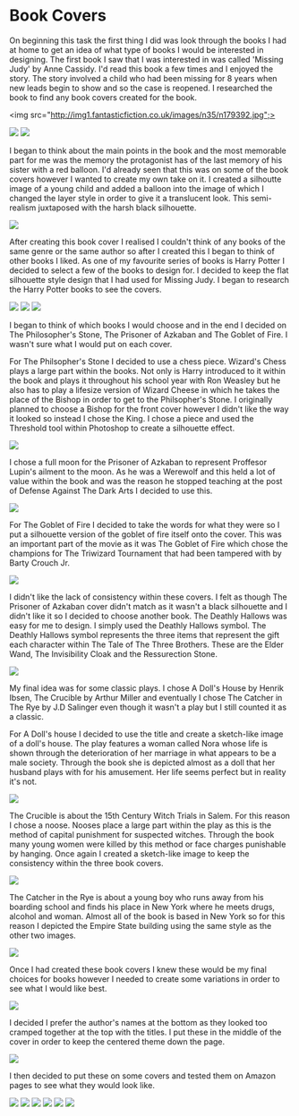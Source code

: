 
# Book Covers

On beginning this task the first thing I did was look through the books I had at home to get an idea of what type of books I would be interested in designing.  The first book I saw that I was interested in was called 'Missing Judy' by Anne Cassidy. I'd read this book a few times and I enjoyed the story.  The story involved a child who had been missing for 8 years when new leads begin to show and so the case is reopened.  I researched the book to find any book covers created for the book.

<img src="http://img1.fantasticfiction.co.uk/images/n35/n179392.jpg";>

<img src="http://ecx.images-amazon.com/images/I/51g4pJqFtXL._SY344_BO1,204,203,200_.jpg">

<img src="http://d.gr-assets.com/books/1187733235l/1751325.jpg">

I began to think about the main points in the book and the most memorable part for me was the memory the protagonist has of the last memory of his sister with a red balloon.  I'd already seen that this was on some of the book covers however I wanted to create my own take on it.  I created a silhoutte image of a young child and added a balloon into the image of which I changed the layer style in order to give it a translucent look.  This semi-realism juxtaposed with the harsh black silhouette.  

<img src="http://i.imgur.com/A6z0Sg4.jpg">

After creating this book cover I realised I couldn't think of any books of the same genre or the same author so after I created this I began to think of other books I liked.  As one of my favourite series of books is Harry Potter I decided to select a few of the books to design for.  I decided to keep the flat silhouette style design that I had used for Missing Judy.  I began to research the Harry Potter books to see the covers.

<img src="https://victorsmoviereviews.files.wordpress.com/2011/07/harrypotterbookcovers-1-7.jpg">

<img src="http://2.bp.blogspot.com/-YwVI0Ae9WIQ/Udqf2kJo8_I/AAAAAAAABIg/haR-2gA_nmw/s1600/Harry+Potter.jpg">

<img src="https://encrypted-tbn2.gstatic.com/images?q=tbn:ANd9GcR--iwPZxibICsgpP-7Y9BXbs_bg8y9guK6C_GkLJyJnhypwdqSEg">

I began to think of which books I would choose and in the end I decided on The Philosopher's Stone, The Prisoner of Azkaban and The Goblet of Fire.  I wasn't sure what I would put on each cover.  

For The Philsopher's Stone I decided to use a chess piece.  Wizard's Chess plays a large part within the books.  Not only is Harry introduced to it within the book and plays it throughout his school year with Ron Weasley but he also has to play a lifesize version of Wizard Cheese in which he takes the place of the Bishop in order to get to the Philsopher's Stone.  I originally planned to choose a Bishop for the front cover however I didn't like the way it looked so instead I chose the King.  I chose a piece and used the Threshold tool within Photoshop to create a silhouette effect. 

<img src="http://i.imgur.com/QoKrpjI.jpg">

I chose a full moon for the Prisoner of Azkaban to represent Proffesor Lupin's ailment to the moon.  As he was a Werewolf and this held a lot of value within the book and was the reason he stopped teaching at the post of Defense Against The Dark Arts I decided to use this.  

<img src="http://i.imgur.com/BGgSEAQ.jpg">

For The Goblet of Fire I decided to take the words for what they were so I put a silhouette version of the goblet of fire itself onto the cover.  This was an important part of the movie as it was The Goblet of Fire which chose the champions for The Triwizard Tournament that had been tampered with by Barty Crouch Jr.

<img src="http://i.imgur.com/fiJlO7G.jpg">

I didn't like the lack of consistency within these covers.  I felt as though The Prisoner of Azkaban cover didn't match as it wasn't a black silhouette and I didn't like it so I decided to choose another book.   The Deathly Hallows was easy for me to design.  I simply used the Deathly Hallows symbol.  The Deathly Hallows symbol represents the three items that represent the gift each character within The Tale of The Three Brothers.  These are the Elder Wand, The Invisibility Cloak and the Ressurection Stone. 

<img src="http://i.imgur.com/PC3Ig0L.jpg">

My final idea was for some classic plays.  I chose A Doll's House by Henrik Ibsen, The Crucible by Arthur Miller and eventually I chose The Catcher in The Rye by J.D Salinger even though it wasn't a play but I still counted it as a classic.  


For A Doll's house I decided to use the title and create a sketch-like image of a doll's house.  The play features a woman called Nora whose life is shown through the deterioration of her marriage in what appears to be a male society.  Through the book she is depicted almost as a doll that her husband plays with for his amusement.  Her life seems perfect but in reality it's not.

<img src="http://i.imgur.com/Bxafdxq.jpg">

The Crucible is about the 15th Century Witch Trials in Salem.  For this reason I chose a noose.  Nooses place a large part within the play as this is the method of capital punishment for suspected witches.  Through the book many young women were killed by this method or face charges punishable by hanging.  Once again I created a sketch-like image to keep the consistency within the three book covers.  

<img src="http://i.imgur.com/oBbIW1w.jpg">

The Catcher in the Rye is about a young boy who runs away from his boarding school and finds his place in New York where he meets drugs, alcohol and woman.  Almost all of the book is based in New York so for this reason I depicted the Empire State building using the same style as the other two images.

<img src="http://i.imgur.com/Y7aYdC1.jpg">

Once I had created these book covers I knew these would be my final choices for books however I needed to create some variations in order to see what I would like best. 


<img src="http://postimg.org/image/gkfhh0c09/">

I decided I prefer the author's names at the bottom as they looked too cramped together at the top with the titles.  I put these in the middle of the cover in order to keep the centered theme down the page.  

<img src="http://i.imgur.com/94HQHxF.jpg">


I then decided to put these on some covers and tested them on Amazon pages to see what they would look like.  

<img src="http://i.imgur.com/2ngNYwr.jpg">
<img src="http://i.imgur.com/7E6fR0g.jpg">
<img src="http://i.imgur.com/gYWika0.jpg">
<img src="http://i.imgur.com/fp1lvBI.jpg">
<img src="http://i.imgur.com/ydT4GlO.jpg">
<img src="http://i.imgur.com/VG8eRxW.jpg">
<img src="">


<img src="">
